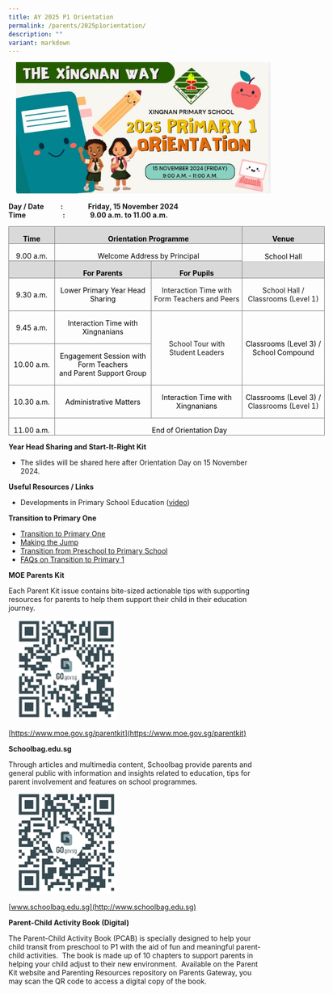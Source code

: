 ```yaml
---
title: AY 2025 P1 Orientation
permalink: /parents/2025p1orientation/
description: ""
variant: markdown
---
```

<img align="Centre" style="width:6000px;height:260px;margin-left:15px;" src="/images/Parents/P1%20Orientation/P1_Orientation_2025.jpg">

      
**Day / Date&nbsp;&nbsp;&nbsp;&nbsp;&nbsp;&nbsp;&nbsp;&nbsp;&nbsp; :&nbsp;&nbsp;&nbsp;&nbsp;&nbsp;&nbsp;&nbsp;&nbsp;&nbsp;&nbsp;&nbsp;&nbsp;&nbsp;&nbsp; Friday, 15 November 2024**
<br>
**Time&nbsp;&nbsp;&nbsp;&nbsp;&nbsp;&nbsp;&nbsp;&nbsp;&nbsp;&nbsp;&nbsp;&nbsp;&nbsp;&nbsp;&nbsp;&nbsp;&nbsp;&nbsp;&nbsp;&nbsp;&nbsp; :&nbsp;&nbsp;&nbsp;&nbsp;&nbsp;&nbsp;&nbsp;&nbsp;&nbsp;&nbsp;&nbsp;&nbsp;&nbsp;&nbsp; 9.00 a.m. to 11.00 a.m.**  
  

    

<table style="width:469.2pt;border-collapse:collapse;mso-yfti-tbllook:1184" width="626" cellpadding="0" cellspacing="0" border="0" class="MsoNormalTable"><tbody><tr style="mso-yfti-irow:0;mso-yfti-firstrow:yes;height:8.65pt"><td style="width:67.25pt;border:solid #7F7F7F 1.0pt;mso-border-alt:
  solid #7F7F7F .5pt;background:#D9D9D9;mso-background-themecolor:background1;
  mso-background-themeshade:217;padding:.75pt .75pt .75pt .75pt;height:8.65pt" width="90"><p style="margin-bottom:0mm;text-align:center" align="center" class="MsoNormal"><b><span style="mso-fareast-font-family:&quot;Times New Roman&quot;;mso-bidi-font-family:Calibri;
  mso-bidi-theme-font:minor-latin;color:black">Time</span></b><span style="mso-fareast-font-family:&quot;Times New Roman&quot;;mso-bidi-font-family:Calibri;
  mso-bidi-theme-font:minor-latin"></span></p></td><td style="width:280.1pt;border:solid #7F7F7F 1.0pt;
  border-left:none;mso-border-left-alt:solid #7F7F7F .5pt;mso-border-alt:solid #7F7F7F .5pt;
  background:#D9D9D9;mso-background-themecolor:background1;mso-background-themeshade:
  217;padding:.75pt .75pt .75pt .75pt;height:8.65pt" colspan="2" width="373"><p style="margin-bottom:0mm;text-align:center" align="center" class="MsoNormal"><b><span style="mso-bidi-font-family:Calibri;mso-bidi-theme-font:minor-latin;
  color:black">Orientation</span></b><b><span style="mso-fareast-font-family:
  &quot;Times New Roman&quot;;mso-bidi-font-family:Calibri;mso-bidi-theme-font:minor-latin;
  color:black"> Programme</span></b><span style="mso-fareast-font-family:&quot;Times New Roman&quot;;
  mso-bidi-font-family:Calibri;mso-bidi-theme-font:minor-latin"></span></p></td><td style="width:121.85pt;border:solid #7F7F7F 1.0pt;border-left:
  none;mso-border-left-alt:solid #7F7F7F .5pt;mso-border-alt:solid #7F7F7F .5pt;
  background:#D9D9D9;mso-background-themecolor:background1;mso-background-themeshade:
  217;padding:.75pt .75pt .75pt .75pt;height:8.65pt" width="162"><p style="margin-bottom:0mm;text-align:center" align="center" class="MsoNormal"><b><span style="mso-fareast-font-family:&quot;Times New Roman&quot;;mso-bidi-font-family:Calibri;
  mso-bidi-theme-font:minor-latin;color:black">Venue</span></b><span style="mso-fareast-font-family:&quot;Times New Roman&quot;;mso-bidi-font-family:Calibri;
  mso-bidi-theme-font:minor-latin"></span></p></td></tr><tr style="mso-yfti-irow:1;height:2.75pt"><td style="width:67.25pt;border:solid #7F7F7F 1.0pt;border-top:none;
  mso-border-top-alt:solid #7F7F7F .5pt;mso-border-alt:solid #7F7F7F .5pt;
  padding:.75pt .75pt .75pt .75pt;height:2.75pt" width="90"><p style="margin-bottom:0mm;text-align:center" align="center" class="MsoNormal"><span style="mso-fareast-font-family:&quot;Times New Roman&quot;;mso-bidi-font-family:Calibri;
  mso-bidi-theme-font:minor-latin;color:black">9.00 a.m.</span><span style="mso-fareast-font-family:&quot;Times New Roman&quot;;mso-bidi-font-family:Calibri;
  mso-bidi-theme-font:minor-latin"></span></p></td><td style="width:280.1pt;border-top:none;border-left:
  none;border-bottom:solid #7F7F7F 1.0pt;border-right:solid #7F7F7F 1.0pt;
  mso-border-top-alt:solid #7F7F7F .5pt;mso-border-left-alt:solid #7F7F7F .5pt;
  mso-border-alt:solid #7F7F7F .5pt;padding:.75pt .75pt .75pt .75pt;height:
  2.75pt" colspan="2" width="373"><p style="margin-bottom:0mm;text-align:center" align="center" class="MsoNormal"><span style="mso-fareast-font-family:&quot;Times New Roman&quot;;mso-bidi-font-family:Calibri;
  mso-bidi-theme-font:minor-latin;color:black">Welcome Address by Principal</span><span style="mso-fareast-font-family:&quot;Times New Roman&quot;;mso-bidi-font-family:Calibri;
  mso-bidi-theme-font:minor-latin"></span></p></td><td style="width:121.85pt;border:none;border-right:solid #7F7F7F 1.0pt;
  mso-border-top-alt:solid #7F7F7F .5pt;mso-border-left-alt:solid #7F7F7F .5pt;
  mso-border-top-alt:solid #7F7F7F .5pt;mso-border-left-alt:solid #7F7F7F .5pt;
  mso-border-right-alt:solid #7F7F7F .5pt;padding:.75pt .75pt .75pt .75pt;
  height:2.75pt" width="162"><p style="margin-bottom:0mm;text-align:center" align="center" class="MsoNormal"><span style="mso-fareast-font-family:&quot;Times New Roman&quot;;mso-bidi-font-family:Calibri;
  mso-bidi-theme-font:minor-latin;color:black">School Hall</span><span style="mso-fareast-font-family:&quot;Times New Roman&quot;;mso-bidi-font-family:Calibri;
  mso-bidi-theme-font:minor-latin"></span></p></td></tr><tr style="mso-yfti-irow:2;height:4.15pt"><td style="width:67.25pt;border:solid #7F7F7F 1.0pt;border-top:none;
  mso-border-top-alt:solid #7F7F7F .5pt;mso-border-alt:solid #7F7F7F .5pt;
  background:#D9D9D9;mso-background-themecolor:background1;mso-background-themeshade:
  217;padding:.75pt .75pt .75pt .75pt;height:4.15pt" width="90"><p style="margin-bottom:0mm;text-align:center" align="center" class="MsoNormal"><span style="mso-fareast-font-family:&quot;Times New Roman&quot;;mso-bidi-font-family:Calibri;
  mso-bidi-theme-font:minor-latin;color:black">&nbsp;</span></p></td><td style="width:144.0pt;border-top:none;border-left:none;
  border-bottom:solid #7F7F7F 1.0pt;border-right:solid #7F7F7F 1.0pt;
  mso-border-top-alt:solid #7F7F7F .5pt;mso-border-left-alt:solid #7F7F7F .5pt;
  mso-border-alt:solid #7F7F7F .5pt;background:#D9D9D9;mso-background-themecolor:
  background1;mso-background-themeshade:217;padding:.75pt .75pt .75pt .75pt;
  height:4.15pt" width="192"><p style="margin-bottom:0mm;text-align:center" align="center" class="MsoNormal"><b><span style="mso-fareast-font-family:&quot;Times New Roman&quot;;mso-bidi-font-family:Calibri;
  mso-bidi-theme-font:minor-latin;color:black">For Parents</span></b></p></td><td style="width:136.1pt;border-top:none;border-left:none;
  border-bottom:solid #7F7F7F 1.0pt;border-right:solid #7F7F7F 1.0pt;
  mso-border-top-alt:solid #7F7F7F .5pt;mso-border-left-alt:solid #7F7F7F .5pt;
  mso-border-alt:solid #7F7F7F .5pt;background:#D9D9D9;mso-background-themecolor:
  background1;mso-background-themeshade:217;padding:.75pt .75pt .75pt .75pt;
  height:4.15pt" width="181"><p style="margin-bottom:0mm;text-align:center" align="center" class="MsoNormal"><b><span style="mso-fareast-font-family:&quot;Times New Roman&quot;;mso-bidi-font-family:Calibri;
  mso-bidi-theme-font:minor-latin;color:black">For Pupils</span></b></p></td><td style="width:121.85pt;border-top:none;border-left:none;
  border-bottom:solid #7F7F7F 1.0pt;border-right:solid #7F7F7F 1.0pt;
  mso-border-left-alt:solid #7F7F7F .5pt;mso-border-left-alt:solid #7F7F7F .5pt;
  mso-border-bottom-alt:solid #7F7F7F .5pt;mso-border-right-alt:solid #7F7F7F .5pt;
  background:#D9D9D9;mso-background-themecolor:background1;mso-background-themeshade:
  217;padding:.75pt .75pt .75pt .75pt;height:4.15pt" width="162"><p style="margin-bottom:0mm;text-align:center" align="center" class="MsoNormal"><span style="mso-fareast-font-family:&quot;Times New Roman&quot;;mso-bidi-font-family:Calibri;
  mso-bidi-theme-font:minor-latin">&nbsp;</span></p></td></tr><tr style="mso-yfti-irow:3;height:14.5pt"><td style="width:67.25pt;border:solid #7F7F7F 1.0pt;border-top:none;
  mso-border-top-alt:solid #7F7F7F .5pt;mso-border-alt:solid #7F7F7F .5pt;
  padding:.75pt .75pt .75pt .75pt;height:14.5pt" width="90"><p style="mso-margin-bottom-alt:auto;text-align:
  center" align="center" class="MsoNormal"><span style="mso-fareast-font-family:&quot;Times New Roman&quot;;mso-bidi-font-family:
  Calibri;mso-bidi-theme-font:minor-latin;color:black">9.</span><span style="mso-bidi-font-family:Calibri;mso-bidi-theme-font:minor-latin;
  color:black">30</span><span style="mso-fareast-font-family:&quot;Times New Roman&quot;;
  mso-bidi-font-family:Calibri;mso-bidi-theme-font:minor-latin;color:black"> a.m.</span><span style="mso-fareast-font-family:&quot;Times New Roman&quot;;mso-bidi-font-family:
  Calibri;mso-bidi-theme-font:minor-latin"></span></p></td><td style="width:144.0pt;border-top:none;border-left:none;
  border-bottom:solid #7F7F7F 1.0pt;border-right:solid #7F7F7F 1.0pt;
  mso-border-top-alt:solid #7F7F7F .5pt;mso-border-left-alt:solid #7F7F7F .5pt;
  mso-border-alt:solid #7F7F7F .5pt;padding:.75pt .75pt .75pt .75pt;height:
  14.5pt" width="192"><p style="mso-margin-bottom-alt:auto;text-align:
  center" align="center" class="MsoNormal"><span style="mso-bidi-font-family:Calibri;mso-bidi-theme-font:minor-latin;
  color:black">Lower Primary Year Head</span><span style="mso-fareast-font-family:
  &quot;Times New Roman&quot;;mso-bidi-font-family:Calibri;mso-bidi-theme-font:minor-latin;
  color:black"> Sharing</span><span style="mso-fareast-font-family:&quot;Times New Roman&quot;;
  mso-bidi-font-family:Calibri;mso-bidi-theme-font:minor-latin"></span></p></td><td style="width:136.1pt;border-top:none;border-left:none;
  border-bottom:solid #7F7F7F 1.0pt;border-right:solid #7F7F7F 1.0pt;
  mso-border-top-alt:solid #7F7F7F .5pt;mso-border-left-alt:solid #7F7F7F .5pt;
  mso-border-alt:solid #7F7F7F .5pt;padding:.75pt .75pt .75pt .75pt;height:
  14.5pt" width="181"><p style="mso-margin-bottom-alt:auto;text-align:
  center" align="center" class="MsoNormal"><span style="mso-fareast-font-family:&quot;Times New Roman&quot;;mso-bidi-font-family:
  Calibri;mso-bidi-theme-font:minor-latin">Interaction Time with<br>Form Teachers</span><span style="mso-bidi-font-family:Calibri;mso-bidi-theme-font:
  minor-latin"> and Peers</span></p></td><td style="width:121.85pt;border-top:none;border-left:none;
  border-bottom:solid #7F7F7F 1.0pt;border-right:solid #7F7F7F 1.0pt;
  mso-border-top-alt:solid #7F7F7F .5pt;mso-border-left-alt:solid #7F7F7F .5pt;
  mso-border-alt:solid #7F7F7F .5pt;padding:.75pt .75pt .75pt .75pt;height:
  14.5pt" width="162"><p style="mso-margin-bottom-alt:auto;text-align:
  center" align="center" class="MsoNormal"><span style="mso-fareast-font-family:&quot;Times New Roman&quot;;mso-bidi-font-family:
  Calibri;mso-bidi-theme-font:minor-latin">School Hall /<br>Classrooms (Level 1)</span></p></td></tr><tr style="mso-yfti-irow:4;height:6.4pt"><td style="width:67.25pt;border:solid #7F7F7F 1.0pt;border-top:none;
  mso-border-top-alt:solid #7F7F7F .5pt;mso-border-alt:solid #7F7F7F .5pt;
  padding:.75pt .75pt .75pt .75pt;height:6.4pt" width="90"><p style="mso-margin-bottom-alt:auto;text-align:
  center" align="center" class="MsoNormal"><span style="mso-fareast-font-family:&quot;Times New Roman&quot;;mso-bidi-font-family:
  Calibri;mso-bidi-theme-font:minor-latin;color:black">9.4</span><span style="mso-bidi-font-family:Calibri;mso-bidi-theme-font:minor-latin;
  color:black">5</span><span style="mso-fareast-font-family:&quot;Times New Roman&quot;;
  mso-bidi-font-family:Calibri;mso-bidi-theme-font:minor-latin;color:black"> a.m.</span><span style="mso-fareast-font-family:&quot;Times New Roman&quot;;mso-bidi-font-family:
  Calibri;mso-bidi-theme-font:minor-latin"></span></p></td><td style="width:144.0pt;border-top:none;border-left:none;
  border-bottom:solid #7F7F7F 1.0pt;border-right:solid #7F7F7F 1.0pt;
  mso-border-top-alt:solid #7F7F7F .5pt;mso-border-left-alt:solid #7F7F7F .5pt;
  mso-border-alt:solid #7F7F7F .5pt;padding:.75pt .75pt .75pt .75pt;height:
  6.4pt" width="192"><p style="mso-margin-bottom-alt:auto;text-align:
  center" align="center" class="MsoNormal"><span style="mso-fareast-font-family:&quot;Times New Roman&quot;;mso-bidi-font-family:
  Calibri;mso-bidi-theme-font:minor-latin;color:black">Interaction Time with Xingnanians</span><span style="mso-bidi-font-family:Calibri;mso-bidi-theme-font:
  minor-latin"></span></p></td><td style="width:136.1pt;border-top:none;border-left:
  none;border-bottom:solid #7F7F7F 1.0pt;border-right:solid #7F7F7F 1.0pt;
  mso-border-top-alt:solid #7F7F7F .5pt;mso-border-left-alt:solid #7F7F7F .5pt;
  mso-border-alt:solid #7F7F7F .5pt;padding:.75pt .75pt .75pt .75pt;height:
  6.4pt" rowspan="2" width="181"><p style="mso-margin-bottom-alt:auto;text-align:
  center" align="center" class="MsoNormal"><span style="mso-fareast-font-family:&quot;Times New Roman&quot;;mso-bidi-font-family:
  Calibri;mso-bidi-theme-font:minor-latin">School Tour with<br></span><span style="mso-bidi-font-family:Calibri;mso-bidi-theme-font:minor-latin">Student Leaders</span></p></td><td style="width:121.85pt;border-top:none;border-left:
  none;border-bottom:solid #7F7F7F 1.0pt;border-right:solid #7F7F7F 1.0pt;
  mso-border-top-alt:solid #7F7F7F .5pt;mso-border-left-alt:solid #7F7F7F .5pt;
  mso-border-alt:solid #7F7F7F .5pt;padding:.75pt .75pt .75pt .75pt;height:
  6.4pt" rowspan="2" width="162"><p style="mso-margin-bottom-alt:auto;text-align:
  center" align="center" class="MsoNormal"><span style="mso-fareast-font-family:&quot;Times New Roman&quot;;mso-bidi-font-family:
  Calibri;mso-bidi-theme-font:minor-latin;color:black">Classrooms (Level 3) / School Compound</span><span style="mso-fareast-font-family:&quot;Times New Roman&quot;;
  mso-bidi-font-family:Calibri;mso-bidi-theme-font:minor-latin"></span></p></td></tr><tr style="mso-yfti-irow:5;height:6.4pt"><td style="width:67.25pt;border:solid #7F7F7F 1.0pt;border-top:none;
  mso-border-top-alt:solid #7F7F7F .5pt;mso-border-alt:solid #7F7F7F .5pt;
  padding:.75pt .75pt .75pt .75pt;height:6.4pt" width="90"><p style="mso-margin-bottom-alt:auto;text-align:
  center" align="center" class="MsoNormal"><span style="mso-fareast-font-family:&quot;Times New Roman&quot;;mso-bidi-font-family:
  Calibri;mso-bidi-theme-font:minor-latin;color:black">10.00 a.m.</span><span style="mso-fareast-font-family:&quot;Times New Roman&quot;;mso-bidi-font-family:Calibri;
  mso-bidi-theme-font:minor-latin"></span></p></td><td style="width:144.0pt;border-top:none;border-left:none;
  border-bottom:solid #7F7F7F 1.0pt;border-right:solid #7F7F7F 1.0pt;
  mso-border-top-alt:solid #7F7F7F .5pt;mso-border-left-alt:solid #7F7F7F .5pt;
  mso-border-alt:solid #7F7F7F .5pt;padding:.75pt .75pt .75pt .75pt;height:
  6.4pt" width="192"><p style="mso-margin-bottom-alt:auto;text-align:
  center" align="center" class="MsoNormal"><span style="mso-fareast-font-family:&quot;Times New Roman&quot;;mso-bidi-font-family:
  Calibri;mso-bidi-theme-font:minor-latin;color:black">Engagement Session with</span><span style="mso-bidi-font-family:Calibri;mso-bidi-theme-font:minor-latin;
  color:black"><br></span><span style="mso-fareast-font-family:&quot;Times New Roman&quot;;mso-bidi-font-family:
  Calibri;mso-bidi-theme-font:minor-latin;color:black">Form Teachers</span><span style="mso-bidi-font-family:Calibri;mso-bidi-theme-font:minor-latin;
  color:black"><br>and Parent Support Group</span><span style="mso-bidi-font-family:Calibri;
  mso-bidi-theme-font:minor-latin"></span></p></td></tr><tr style="mso-yfti-irow:6;height:2.75pt"><td style="width:67.25pt;border:solid #7F7F7F 1.0pt;border-top:none;
  mso-border-top-alt:solid #7F7F7F .5pt;mso-border-alt:solid #7F7F7F .5pt;
  padding:.75pt .75pt .75pt .75pt;height:2.75pt" width="90"><p style="mso-margin-bottom-alt:auto;text-align:
  center" align="center" class="MsoNormal"><span style="mso-fareast-font-family:&quot;Times New Roman&quot;;mso-bidi-font-family:
  Calibri;mso-bidi-theme-font:minor-latin;color:black">10.30 a.m.</span><span style="mso-fareast-font-family:&quot;Times New Roman&quot;;mso-bidi-font-family:Calibri;
  mso-bidi-theme-font:minor-latin"></span></p></td><td style="width:144.0pt;border-top:none;border-left:none;
  border-bottom:solid #7F7F7F 1.0pt;border-right:solid #7F7F7F 1.0pt;
  mso-border-top-alt:solid #7F7F7F .5pt;mso-border-left-alt:solid #7F7F7F .5pt;
  mso-border-alt:solid #7F7F7F .5pt;padding:.75pt .75pt .75pt .75pt;height:
  2.75pt" width="192"><p style="mso-margin-bottom-alt:auto;text-align:
  center" align="center" class="MsoNormal"><span style="mso-fareast-font-family:&quot;Times New Roman&quot;;mso-bidi-font-family:
  Calibri;mso-bidi-theme-font:minor-latin;color:black">Administrative Matters</span><span style="mso-bidi-font-family:Calibri;mso-bidi-theme-font:minor-latin"></span></p></td><td style="width:136.1pt;border-top:none;border-left:none;
  border-bottom:solid #7F7F7F 1.0pt;border-right:solid #7F7F7F 1.0pt;
  mso-border-top-alt:solid #7F7F7F .5pt;mso-border-left-alt:solid #7F7F7F .5pt;
  mso-border-alt:solid #7F7F7F .5pt;padding:.75pt .75pt .75pt .75pt;height:
  2.75pt" width="181"><p style="mso-margin-bottom-alt:auto;text-align:
  center" align="center" class="MsoNormal"><span style="mso-fareast-font-family:&quot;Times New Roman&quot;;mso-bidi-font-family:
  Calibri;mso-bidi-theme-font:minor-latin;color:black">Interaction Time with Xingnanians</span><span style="mso-fareast-font-family:&quot;Times New Roman&quot;;
  mso-bidi-font-family:Calibri;mso-bidi-theme-font:minor-latin"></span></p></td><td style="width:121.85pt;border-top:none;border-left:none;
  border-bottom:solid #7F7F7F 1.0pt;border-right:solid #7F7F7F 1.0pt;
  mso-border-top-alt:solid #7F7F7F .5pt;mso-border-left-alt:solid #7F7F7F .5pt;
  mso-border-alt:solid #7F7F7F .5pt;padding:.75pt .75pt .75pt .75pt;height:
  2.75pt" width="162"><p style="mso-margin-bottom-alt:auto;text-align:
  center" align="center" class="MsoNormal"><span style="mso-fareast-font-family:&quot;Times New Roman&quot;;mso-bidi-font-family:
  Calibri;mso-bidi-theme-font:minor-latin;color:black">Classrooms (Level 3) / </span><span style="mso-fareast-font-family:&quot;Times New Roman&quot;;mso-bidi-font-family:Calibri;
  mso-bidi-theme-font:minor-latin">Classrooms (Level 1)</span></p></td></tr><tr style="mso-yfti-irow:7;mso-yfti-lastrow:yes;height:2.75pt"><td style="width:67.25pt;border:solid #7F7F7F 1.0pt;border-top:none;
  mso-border-top-alt:solid #7F7F7F .5pt;mso-border-alt:solid #7F7F7F .5pt;
  padding:.75pt .75pt .75pt .75pt;height:2.75pt" width="90"><p style="margin-bottom:0mm;text-align:center" align="center" class="MsoNormal"><span style="mso-fareast-font-family:&quot;Times New Roman&quot;;mso-bidi-font-family:Calibri;
  mso-bidi-theme-font:minor-latin;color:black">11.00 a.m.</span><span style="mso-fareast-font-family:&quot;Times New Roman&quot;;mso-bidi-font-family:Calibri;
  mso-bidi-theme-font:minor-latin"></span></p></td><td style="width:401.95pt;border-top:none;border-left:
  none;border-bottom:solid #7F7F7F 1.0pt;border-right:solid #7F7F7F 1.0pt;
  mso-border-top-alt:solid #7F7F7F .5pt;mso-border-left-alt:solid #7F7F7F .5pt;
  mso-border-alt:solid #7F7F7F .5pt;padding:.75pt .75pt .75pt .75pt;height:
  2.75pt" colspan="3" width="536"><p style="margin-bottom:0mm;text-align:center" align="center" class="MsoNormal"><span style="mso-fareast-font-family:&quot;Times New Roman&quot;;mso-bidi-font-family:Calibri;
  mso-bidi-theme-font:minor-latin;color:black">End of Orientation Day</span><span style="mso-fareast-font-family:&quot;Times New Roman&quot;;mso-bidi-font-family:Calibri;
  mso-bidi-theme-font:minor-latin"></span></p></td></tr></tbody></table>
	
**Year Head Sharing and Start-It-Right Kit**
* The slides will be shared here after Orientation Day on 15 November 2024.

**Useful Resources / Links**

* Developments in Primary School Education ([video](https://youtu.be/9paLbNR2zWg))

**Transition to Primary One**

* [Transition to Primary One](https://youtu.be/l0EnKuLTHpQ)
* [Making the Jump](https://youtu.be/7oGItQKEwmc)
*  [Transition from Preschool to Primary School](/files/Parents/P1%202024/transition%20from%20preschool%20to%20primary%20school%20.pdf)
*  [FAQs on Transition to Primary 1](/files/Parents/P1%202024/faqs%20on%20transition%20to%20primary%201%20.pdf)

**MOE Parents Kit**

Each Parent Kit issue contains bite-sized actionable tips with supporting resources for parents to help them support their child in their education journey.

<img align="Centre" style="width:200px;height:200px;margin-left:15px;" src="/files/Parents/P1%202024/moe%20parent%20kit.png">

[https://www.moe.gov.sg/parentkit](https://www.moe.gov.sg/parentkit)



**Schoolbag.edu.sg**

Through articles and multimedia content, Schoolbag provide parents and general public with information and insights related to education, tips for parent involvement and features on school programmes.

<img align="Centre" style="width:200px;height:200px;margin-left:15px;" src="/files/Parents/P1%202024/schoolbag.png">

[www.schoolbag.edu.sg](http://www.schoolbag.edu.sg)

**Parent-Child Activity Book (Digital)**

The Parent-Child Activity Book (PCAB) is specially designed to help your child transit from preschool to P1 with the aid of fun and meaningful parent-child activities.&nbsp; The book is made up of 10 chapters to support parents in helping your child adjust to their new environment.&nbsp; Available on the Parent Kit website and Parenting Resources repository on Parents Gateway, you may scan the QR code to access a digital copy of the book.